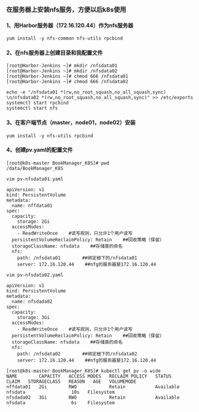### 在服务器上安装nfs服务，方便以后k8s使用
#### 1、用Harbor服务器（172.16.120.44）作为nfs服务器
```shell script
yum install -y nfs-common nfs-utils rpcbind
```
#### 2、在nfs服务器上创建目录和我配置文件
```shell script
[root@Harbor-Jenkins ~]# mkdir /nfsdata01
[root@Harbor-Jenkins ~]# mkdir /nfsdata02
[root@Harbor-Jenkins ~]# chmod 666 /nfsdata01
[root@Harbor-Jenkins ~]# chmod 666 /nfsdata02
```
```shell script
echo -e "/nfsdata01 *(rw,no_root_squash,no_all_squash,sync) \n/nfsdata02 *(rw,no_root_squash,no_all_squash,sync)" >> /etc/exports
systemctl start rpcbind
systemctl start nfs
```
#### 3、在客户端节点（master，node01，node02）安装
```shell script
yum install -y nfs-utils rpcbind
```
#### 4、创建pv.yaml的配置文件
```shell script
[root@k8s-master BookManager_K8S]# pwd
/data/BookManager_K8S
```
```shell script
vim pv-nfsdata01.yaml

apiVersion: v1
kind: PersistentVolume
metadata:
  name: nffdata01
spec:
  capacity:
    storage: 2Gi
  accessModes:
    - ReadWriteOnce    #读写规则，只允许1个用户读写
  persistentVolumeReclaimPolicy: Retain    ##回收策略（保留）
  storageClassName: nfsdata    ##存储类的命名
  nfs:
    path: /nfsdata01        ##绑定根下的/nfsdata01
    server: 172.16.120.44    ##nfg的服务器是172.16.120.44
```
```shell script
vim pv-nfsdata02.yaml

apiVersion: v1
kind: PersistentVolume
metadata:
  name: nfsdada02
spec:
  capacity:
    storage: 3Gi
  accessModes:
    - ReadWriteOnce    #读写规则，只允许1个用户读写
  persistentVolumeReclaimPolicy: Retain    ##回收策略（保留）
  storageClassName: nfsdata    ##存储类的命名
  nfs:
    path: /nfsdata02        ##绑定根下的/nfsdata02
    server: 172.16.120.44    ##nfg的服务器是172.16.120.44
```
```shell script
[root@k8s-master BookManager_K8S]# kubectl get pv -o wide
NAME        CAPACITY   ACCESS MODES   RECLAIM POLICY   STATUS      CLAIM   STORAGECLASS   REASON   AGE   VOLUMEMODE
nffdata01   2Gi        RWO            Retain           Available           nfsdata                 10s   Filesystem
nfsdada02   3Gi        RWO            Retain           Available           nfsdata                 6s    Filesystem
```